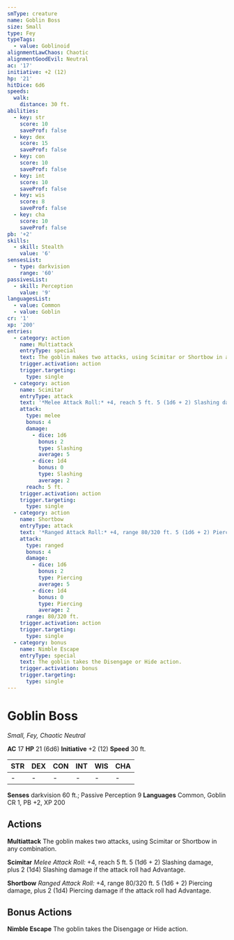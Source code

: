 ```yaml
---
smType: creature
name: Goblin Boss
size: Small
type: Fey
typeTags:
  - value: Goblinoid
alignmentLawChaos: Chaotic
alignmentGoodEvil: Neutral
ac: '17'
initiative: +2 (12)
hp: '21'
hitDice: 6d6
speeds:
  walk:
    distance: 30 ft.
abilities:
  - key: str
    score: 10
    saveProf: false
  - key: dex
    score: 15
    saveProf: false
  - key: con
    score: 10
    saveProf: false
  - key: int
    score: 10
    saveProf: false
  - key: wis
    score: 8
    saveProf: false
  - key: cha
    score: 10
    saveProf: false
pb: '+2'
skills:
  - skill: Stealth
    value: '6'
sensesList:
  - type: darkvision
    range: '60'
passivesList:
  - skill: Perception
    value: '9'
languagesList:
  - value: Common
  - value: Goblin
cr: '1'
xp: '200'
entries:
  - category: action
    name: Multiattack
    entryType: special
    text: The goblin makes two attacks, using Scimitar or Shortbow in any combination.
    trigger.activation: action
    trigger.targeting:
      type: single
  - category: action
    name: Scimitar
    entryType: attack
    text: '*Melee Attack Roll:* +4, reach 5 ft. 5 (1d6 + 2) Slashing damage, plus 2 (1d4) Slashing damage if the attack roll had Advantage.'
    attack:
      type: melee
      bonus: 4
      damage:
        - dice: 1d6
          bonus: 2
          type: Slashing
          average: 5
        - dice: 1d4
          bonus: 0
          type: Slashing
          average: 2
      reach: 5 ft.
    trigger.activation: action
    trigger.targeting:
      type: single
  - category: action
    name: Shortbow
    entryType: attack
    text: '*Ranged Attack Roll:* +4, range 80/320 ft. 5 (1d6 + 2) Piercing damage, plus 2 (1d4) Piercing damage if the attack roll had Advantage.'
    attack:
      type: ranged
      bonus: 4
      damage:
        - dice: 1d6
          bonus: 2
          type: Piercing
          average: 5
        - dice: 1d4
          bonus: 0
          type: Piercing
          average: 2
      range: 80/320 ft.
    trigger.activation: action
    trigger.targeting:
      type: single
  - category: bonus
    name: Nimble Escape
    entryType: special
    text: The goblin takes the Disengage or Hide action.
    trigger.activation: bonus
    trigger.targeting:
      type: single
---
```


# Goblin Boss
*Small, Fey, Chaotic Neutral*

**AC** 17
**HP** 21 (6d6)
**Initiative** +2 (12)
**Speed** 30 ft.

| STR | DEX | CON | INT | WIS | CHA |
| --- | --- | --- | --- | --- | --- |
| - | - | - | - | - | - |

**Senses** darkvision 60 ft.; Passive Perception 9
**Languages** Common, Goblin
CR 1, PB +2, XP 200

## Actions

**Multiattack**
The goblin makes two attacks, using Scimitar or Shortbow in any combination.

**Scimitar**
*Melee Attack Roll:* +4, reach 5 ft. 5 (1d6 + 2) Slashing damage, plus 2 (1d4) Slashing damage if the attack roll had Advantage.

**Shortbow**
*Ranged Attack Roll:* +4, range 80/320 ft. 5 (1d6 + 2) Piercing damage, plus 2 (1d4) Piercing damage if the attack roll had Advantage.

## Bonus Actions

**Nimble Escape**
The goblin takes the Disengage or Hide action.
